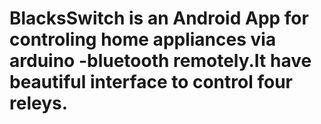 # BlacksSwitch is an Android App for controling home appliances via arduino -bluetooth remotely.It have beautiful interface to control four releys.
